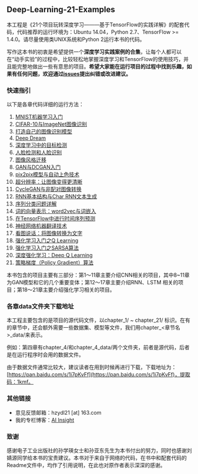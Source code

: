 ## Deep-Learning-21-Examples

本工程是《21个项目玩转深度学习———基于TensorFlow的实践详解》的配套代码，代码推荐的运行环境为：Ubuntu 14.04，Python 2.7、TensorFlow >= 1.4.0。请尽量使用类UNIX系统和Python 2运行本书的代码。

写作这本书的初衷是希望提供一个**深度学习实践案例的合集**，让每个人都可以在“动手实验”的过程中，比较轻松地掌握深度学习和TensorFlow的使用技巧，并且能完整地做出一些有意思的项目。**希望大家能在运行项目的过程中找到乐趣，如果有任何问题，欢迎通过[issues](https://github.com/hzy46/Deep-Learning-21-Examples/issues)提出纠错或改进建议。**

### 快速指引

以下是各章代码详细的运行方法：

1. [MNIST机器学习入门](chapter_1/README.md)
2. [CIFAR-10与ImageNet图像识别](chapter_2/README.md)
3. [打造自己的图像识别模型](chapter_3/README.md)
4. [Deep Dream](chapter_4/README.md)
5. [深度学习中的目标检测](chapter_5/README.md)
6. [人脸检测和人脸识别](chapter_6/README.md)
7. [图像风格迁移](chapter_7/README.md)
8. [GAN与DCGAN入门](chapter_8/README.md)
9. [pix2pix模型与自动上色技术](chapter_9/README.md)
10. [超分辨率：让图像变得更清晰](chapter_10/README.md)
11. [CycleGAN与非配对图像转换](chapter_11/README.md)
12. [RNN基本结构与Char RNN文本生成](chapter_12/README.md)
13. [序列分类问题详解](chapter_13/README.md)
14. [词的向量表示：word2vec与词嵌入](chapter_14/README.md)
15. [在TensorFlow中进行时间序列预测](chapter_15/README.md)
16. [神经网络机器翻译技术](chapter_16/README.md)
17. [看图说话：将图像转换为文字](chapter_17/README.md)
18. [强化学习入门之Q Learning](chapter_18/README.md)
19. [强化学习入门之SARSA算法](chapter_19/README.md)
20. [深度强化学习：Deep Q Learning](chapter_20/README.md)
21. [策略梯度（Policy Gradient）算法](chapter_21/README.md)

本书包含的项目主要有三部分：第1～11章主要介绍CNN相关的项目，其中8~11章为GAN模型和它的几个重要变体；第12～17章主要介绍RNN、LSTM 相关的项目；第18～21章主要介绍强化学习相关的项目。

### 各章data文件夹下载地址

本工程主要包含的是项目的源代码文件，以chapter\_1/ ~ chapter\_21/ 标识。在有的章节中，还会额外需要一些数据集、模型等文件，我们用chapter_<章节名>\_data/来表示。

例如：第四章有chapter\_4/和chapter\_4\_data/两个文件夹，前者是源代码，后者是在运行程序时会用的数据文件。

由于数据文件通常比较大，建议读者在用到时候再进行下载，下载地址为：[https://pan.baidu.com/s/1i7pKvFf](https://pan.baidu.com/s/1i7pKvFf)，提取码：1kmf。


### 其他链接

- 意见反馈邮箱：hzydl21 [at] 163.com
- 我的专栏博客：[AI Insight](https://zhuanlan.zhihu.com/ai-insight)

### 致谢

感谢电子工业出版社的孙学瑛女士和孙亚东先生为本书付出的努力，同时也感谢刘婧源同学给本书的宝贵建议。本书对于来自于网络的代码，在书中和配套代码的Readme文件中，均作了引用说明，在此也对原作者表示深深的感谢。
